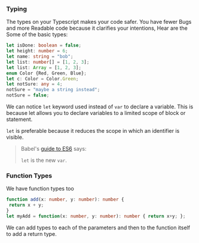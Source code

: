 ### Typing

The types on your Typescript makes your code safer. You have fewer Bugs and more Readable code because it clarifies your intentions, Hear are the Some of the basic types:

```ts
let isDone: boolean = false;
let height: number = 6;
let name: string = "bob";
let list: number[] = [1, 2, 3];
let list: Array = [1, 2, 3];
enum Color {Red, Green, Blue};
let c: Color = Color.Green;
let notSure: any = 4;
notSure = "maybe a string instead";
notSure = false;
```

We can notice `let` keyword used instead of `var` to declare a variable. This is because let allows you to declare variables to a limited scope of block or statement.

`let` is preferable because it reduces the scope in which an identifier is visible.

> Babel's [guide to ES6](https://babeljs.io/docs/learn-es6/#let-const) says:
>
> `let` is the new `var`.

### Function Types

We have function types too

```ts
function add(x: number, y: number): number {
 return x + y;
}
let myAdd = function(x: number, y: number): number { return x+y; };
```

We can add types to each of the parameters and then to the function itself to add a return type.


